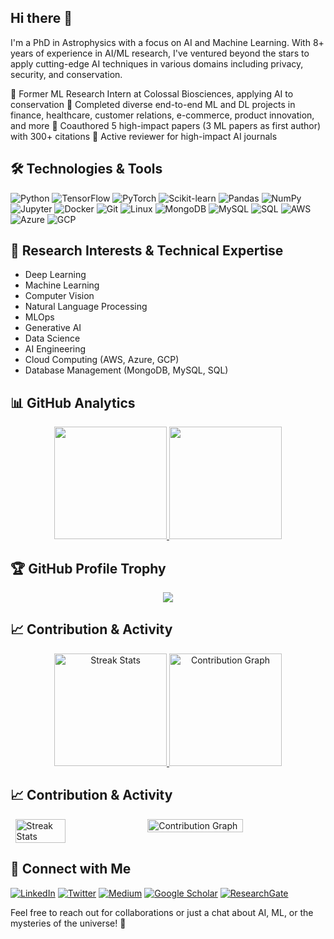 ## Hi there 👋

<!--
**abhishek-jana/abhishek-jana** is a ✨ _special_ ✨ repository because its `README.md` (this file) appears on your GitHub profile.

Here are some ideas to get you started:

- 🔭 I’m currently working on ...
- 🌱 I’m currently learning ...
- 👯 I’m looking to collaborate on ...
- 🤔 I’m looking for help with ...
- 💬 Ask me about ...
- 📫 How to reach me: ...
- 😄 Pronouns: ...
- ⚡ Fun fact: ...
-->

I'm a PhD in Astrophysics with a focus on AI and Machine Learning. With 8+ years of experience in AI/ML research, I've ventured beyond the stars to apply cutting-edge AI techniques in various domains including privacy, security, and conservation.

🔭 Former ML Research Intern at Colossal Biosciences, applying AI to conservation
🧠 Completed diverse end-to-end ML and DL projects in finance, healthcare, customer relations, e-commerce, product innovation, and more
📝 Coauthored 5 high-impact papers (3 ML papers as first author) with 300+ citations
👀 Active reviewer for high-impact AI journals

## 🛠️ Technologies & Tools

![Python](https://img.shields.io/badge/-Python-3776AB?style=flat-square&logo=python&logoColor=white)
![TensorFlow](https://img.shields.io/badge/-TensorFlow-FF6F00?style=flat-square&logo=tensorflow&logoColor=white)
![PyTorch](https://img.shields.io/badge/-PyTorch-EE4C2C?style=flat-square&logo=pytorch&logoColor=white)
![Scikit-learn](https://img.shields.io/badge/-Scikit--learn-F7931E?style=flat-square&logo=scikit-learn&logoColor=white)
![Pandas](https://img.shields.io/badge/-Pandas-150458?style=flat-square&logo=pandas&logoColor=white)
![NumPy](https://img.shields.io/badge/-NumPy-013243?style=flat-square&logo=numpy&logoColor=white)
![Jupyter](https://img.shields.io/badge/-Jupyter-F37626?style=flat-square&logo=jupyter&logoColor=white)
![Docker](https://img.shields.io/badge/-Docker-2496ED?style=flat-square&logo=docker&logoColor=white)
![Git](https://img.shields.io/badge/-Git-F05032?style=flat-square&logo=git&logoColor=white)
![Linux](https://img.shields.io/badge/-Linux-FCC624?style=flat-square&logo=linux&logoColor=black)
![MongoDB](https://img.shields.io/badge/-MongoDB-47A248?style=flat-square&logo=mongodb&logoColor=white)
![MySQL](https://img.shields.io/badge/-MySQL-4479A1?style=flat-square&logo=mysql&logoColor=white)
![SQL](https://img.shields.io/badge/-SQL-CC2927?style=flat-square&logo=microsoft-sql-server&logoColor=white)
![AWS](https://img.shields.io/badge/-AWS-232F3E?style=flat-square&logo=amazon-aws&logoColor=white)
![Azure](https://img.shields.io/badge/-Azure-0089D6?style=flat-square&logo=microsoft-azure&logoColor=white)
![GCP](https://img.shields.io/badge/-GCP-4285F4?style=flat-square&logo=google-cloud&logoColor=white)

## 🔬 Research Interests & Technical Expertise

- Deep Learning
- Machine Learning
- Computer Vision
- Natural Language Processing
- MLOps
- Generative AI
- Data Science
- AI Engineering
- Cloud Computing (AWS, Azure, GCP)
- Database Management (MongoDB, MySQL, SQL)

## 📊 GitHub Analytics

<p align="center">
  <a href="https://github.com/yourusername">
    <img height="180em" src="https://github-readme-stats.vercel.app/api?username=abhishek-jana&show_icons=true&theme=radical&include_all_commits=true&count_private=true"/>
    <img height="180em" src="https://github-readme-stats.vercel.app/api/top-langs/?username=abhishek-jana&layout=compact&langs_count=8&theme=radical"/>
  </a>
</p>


## 🏆 GitHub Profile Trophy
<p align="center">
  <a href="https://github.com/ryo-ma/github-profile-trophy">
    <img src="https://github-profile-trophy.vercel.app/?username=abhishek-jana&theme=radical&row=1&column=6"/>
  </a>
</p>


## 📈 Contribution & Activity

<p align="center">
  <a href="https://github.com/abhishek-jana">
    <img height="180em" src="https://github-readme-streak-stats.herokuapp.com/?user=abhishek-jana&theme=radical" alt="Streak Stats"/>
    <img height="180em" src="https://github-profile-summary-cards.vercel.app/api/cards/profile-details?username=abhishek-jana&theme=radical" alt="Contribution Graph"/>
  </a>
</p>

## 📈 Contribution & Activity

<div style="display: flex; justify-content: center; gap: 10px;">
  <img width="40%" src="https://github-readme-streak-stats.herokuapp.com/?user=abhishek-jana&theme=radical" alt="Streak Stats"/>
  <img width="55%" src="https://github-profile-summary-cards.vercel.app/api/cards/profile-details?username=abhishek-jana&theme=radical" alt="Contribution Graph"/>
</div>


## 🤝 Connect with Me

[![LinkedIn](https://img.shields.io/badge/-LinkedIn-0077B5?style=flat-square&logo=linkedin&logoColor=white)]([https://www.linkedin.com/in/yourusername/](https://www.linkedin.com/in/ajana-1992/))
[![Twitter](https://img.shields.io/badge/-Twitter-1DA1F2?style=flat-square&logo=twitter&logoColor=white)]([https://twitter.com/yourusername](https://x.com/AbhishekJana15))
[![Medium](https://img.shields.io/badge/-Medium-12100E?style=flat-square&logo=medium&logoColor=white)]([https://medium.com/@yourusername](https://abhijana.medium.com/))
[![Google Scholar](https://img.shields.io/badge/-Google%20Scholar-4285F4?style=flat-square&logo=google-scholar&logoColor=white)]([https://scholar.google.com/citations?user=youruserid](https://scholar.google.com/citations?user=DCN3neAAAAAJ&hl=en))
[![ResearchGate](https://img.shields.io/badge/-ResearchGate-00CCBB?style=flat-square&logo=researchgate&logoColor=white)]([https://www.researchgate.net/profile/yourprofile](https://www.researchgate.net/profile/Abhishek-Jana-5))

Feel free to reach out for collaborations or just a chat about AI, ML, or the mysteries of the universe! 🌌
